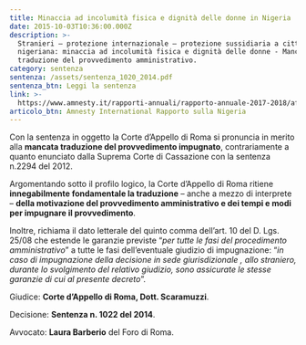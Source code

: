 ```yaml
---
title: Minaccia ad incolumità fisica e dignità delle donne in Nigeria
date: 2015-10-03T10:36:00.000Z
description: >-
  Stranieri – protezione internazionale – protezione sussidiaria a cittadina
  nigeriana: minaccia ad incolumità fisica e dignità delle donne - Mancata
  traduzione del provvedimento amministrativo.
category: sentenza
sentenza: /assets/sentenza_1020_2014.pdf
sentenza_btn: Leggi la sentenza
link: >-
  https://www.amnesty.it/rapporti-annuali/rapporto-annuale-2017-2018/africa/nigeria/
articolo_btn: Amnesty International Rapporto sulla Nigeria
---
```

Con la sentenza in oggetto la Corte d’Appello di Roma si pronuncia in merito alla **mancata traduzione del provvedimento impugnato**, contrariamente a quanto enunciato dalla Suprema Corte di Cassazione con la sentenza n.2294 del 2012.

Argomentando sotto il profilo logico, la Corte d’Appello di Roma ritiene **innegabilmente fondamentale la traduzione** – anche a mezzo di interprete – **della motivazione del provvedimento amministrativo e dei tempi e modi per impugnare il provvedimento**.

Inoltre, richiama il dato letterale del quinto comma dell’art. 10 del D. Lgs. 25/08 che estende le garanzie previste “_per tutte le fasi del procedimento amministrativo_” a tutte le fasi dell’eventuale giudizio di impugnazione: “_in caso di impugnazione della decisione in sede giurisdizionale , allo straniero, durante lo svolgimento del relativo giudizio, sono assicurate le stesse garanzie di cui al presente decreto_”.

Giudice: **Corte d’Appello di Roma, Dott. Scaramuzzi**. 

Decisione: **Sentenza n. 1022 del 2014**.

Avvocato: **Laura Barberio** del Foro di Roma.
